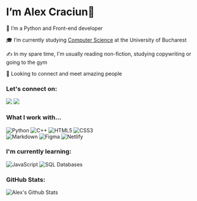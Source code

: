 # I’m Alex Craciun👋

🌱 I’m a Python and Front-end developer <br>

🎓 I’m currently studying [Computer Science](https://github.com/alxcraciun/fmi) at the University of Bucharest <br>

✍️ In my spare time, I'm usually reading non-fiction, studying copywriting or going to the gym <br>

🤝 Looking to connect and meet amazing people <br>

### Let's connect on: 
<a href="mailto:craciun.alexandru.emilian@gmail.com"><img src="https://img.shields.io/badge/Gmail-D14836?style=for-the-badge&logo=gmail&logoColor=white"></a> 
<a href="https://www.linkedin.com/in/alxcraciun/"><img src="https://img.shields.io/badge/LinkedIn-0077B5?style=for-the-badge&logo=linkedin&logoColor=white"></a> 


### What I work with...
![Python](https://img.shields.io/badge/python-3670A0?style=for-the-badge&logo=python&logoColor=ffdd54)
![C++](https://img.shields.io/badge/c++-%2300599C.svg?style=for-the-badge&logo=c%2B%2B&logoColor=white)
![HTML5](https://img.shields.io/badge/html5-%23E34F26.svg?style=for-the-badge&logo=html5&logoColor=white)
![CSS3](https://img.shields.io/badge/css3-%231572B6.svg?style=for-the-badge&logo=css3&logoColor=white)  
![Markdown](https://img.shields.io/badge/markdown-%23000000.svg?style=for-the-badge&logo=markdown&logoColor=white)
![Figma](https://img.shields.io/badge/figma-%23F24E1E.svg?style=for-the-badge&logo=figma&logoColor=white)
![Netlify](https://img.shields.io/badge/netlify-%23000000.svg?style=for-the-badge&logo=netlify&logoColor=#00C7B7)  
 

### I'm currently learning:

![JavaScript](https://img.shields.io/badge/javascript-%23323330.svg?style=for-the-badge&logo=javascript&logoColor=%23F7DF1E)
![SQL Databases](https://img.shields.io/badge/SQL-F80000?style=for-the-badge&logo=oracle&logoColor=white)


### GitHub Stats:
![Alex's Github Stats](https://github-readme-streak-stats.herokuapp.com/?user=alxcraciun&theme=dark&hide_border=false)<br/>
